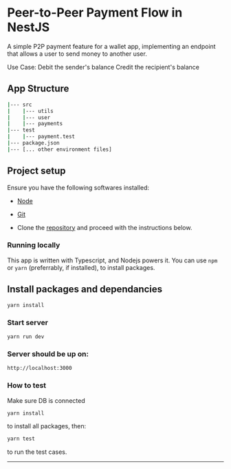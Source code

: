 # Peer-to-Peer Payment Flow in NestJS

A simple P2P payment feature for a wallet app, implementing an endpoint that allows a user to send money to another user. 

Use Case:
Debit the sender's balance
Credit the recipient's balance
## App Structure

```sh
|--- src
|    |--- utils
|    |--- user
|    |--- payments
|--- test
|    |--- payment.test
|--- package.json
|--- [... other environment files]
```

## Project setup
Ensure you have the following softwares installed:

- [Node](https://nodejs.org)
- [Git](https://www.atlassian.com/git/tutorials/install-git)

- Clone the [repository](https://github.com/sodiadrhain/peer-peer-payment.git) and proceed with the instructions below.

### Running locally

This app is written with Typescript, and Nodejs powers it. You can use `npm` or `yarn` (preferrably, if installed), to install packages.

## Install packages and dependancies

```
yarn install
```

### Start server

```
yarn run dev
```

### Server should be up on:

```
http://localhost:3000
```

### How to test

Make sure DB is connected

```sh
yarn install
```

to install all packages, then:

```sh
yarn test
```

to run the test cases.

_________________________________________________________________________________
